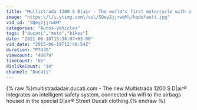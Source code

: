 ```yaml
---
title: "Multistrada 1200 S D|air - The world's first motorcycle with a fully integrated airbag system"
image: "https:\/\/i.ytimg.com\/vi\/SQey2jjrwbM\/hqdefault.jpg"
vid_id: "SQey2jjrwbM"
categories: "Autos-Vehicles"
tags: ["ducati","moto","bikes"]
date: "2021-06-18T15:38:07+03:00"
vid_date: "2015-06-19T12:49:54Z"
duration: "PT43S"
viewcount: "48879"
likeCount: "85"
dislikeCount: "14"
channel: "Ducati"
---
```

{% raw %}multistradadair.ducati.com - The new Multistrada 1200 S D|air® integrates an intelligent safety system, connected via wifi to the airbags housed in the special D|air® Street Ducati clothing.{% endraw %}
